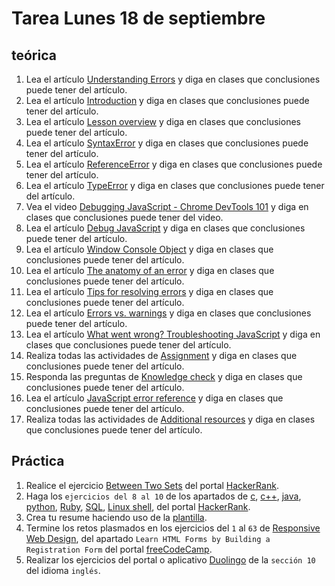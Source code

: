 # Tarea Lunes 18 de septiembre

## teórica

1. Lea el artículo [Understanding Errors](https://www.theodinproject.com/lessons/foundations-understanding-errors) y diga en clases que conclusiones puede tener del artículo.
2. Lea el artículo [Introduction](https://www.theodinproject.com/lessons/foundations-understanding-errors#introduction) y diga en clases que conclusiones puede tener del artículo.
3. Lea el artículo [Lesson overview](https://www.theodinproject.com/lessons/foundations-understanding-errors#lesson-overview) y diga en clases que conclusiones puede tener del artículo.
4. Lea el artículo [SyntaxError](https://developer.mozilla.org/en-US/docs/Web/JavaScript/Reference/Global_Objects/SyntaxError) y diga en clases que conclusiones puede tener del artículo.
5. Lea el artículo [ReferenceError](https://developer.mozilla.org/en-US/docs/Web/JavaScript/Reference/Global_Objects/ReferenceError) y diga en clases que conclusiones puede tener del artículo.
6. Lea el artículo [TypeError](https://developer.mozilla.org/en-US/docs/Web/JavaScript/Reference/Global_Objects/TypeError) y diga en clases que conclusiones puede tener del artículo.
7. Vea el video [Debugging JavaScript - Chrome DevTools 101](https://www.youtube.com/watch?v=H0XScE08hy8&ab_channel=GoogleChromeDevelopers) y diga en clases que conclusiones puede tener del video.
8. Lea el artículo [Debug JavaScript](https://developer.chrome.com/docs/devtools/javascript/) y diga en clases que conclusiones puede tener del artículo.
9. Lea el artículo [Window Console Object](https://www.w3schools.com/jsref/obj_console.asp) y diga en clases que conclusiones puede tener del artículo.
10. Lea el artículo [The anatomy of an error](https://www.theodinproject.com/lessons/foundations-understanding-errors#the-anatomy-of-an-error) y diga en clases que conclusiones puede tener del artículo.
11. Lea el artículo [Tips for resolving errors](https://www.theodinproject.com/lessons/foundations-understanding-errors#tips-for-resolving-errors) y diga en clases que conclusiones puede tener del artículo.
12. Lea el artículo [Errors vs. warnings](https://www.theodinproject.com/lessons/foundations-understanding-errors#errors-vs-warnings) y diga en clases que conclusiones puede tener del artículo.
13. Lea el artículo [What went wrong? Troubleshooting JavaScript](https://developer.mozilla.org/en-US/docs/Learn/JavaScript/First_steps/What_went_wrong) y diga en clases que conclusiones puede tener del artículo.
14. Realiza todas las actividades de [Assignment](https://www.theodinproject.com/lessons/foundations-understanding-errors#assignments) y diga en clases que conclusiones puede tener del artículo.
15. Responda las preguntas de [Knowledge check](https://www.theodinproject.com/lessons/foundations-understanding-errors#knowledge-check) y diga en clases que conclusiones puede tener del artículo.
16. Lea el artículo [JavaScript error reference](https://developer.mozilla.org/en-US/docs/Web/JavaScript/Reference/Errors) y diga en clases que conclusiones puede tener del artículo.
17. Realiza todas las actividades de [Additional resources](https://www.theodinproject.com/lessons/foundations-understanding-errors#additional-resources) y diga en clases que conclusiones puede tener del artículo.

## Práctica

1. Realice el ejercicio [Between Two Sets](https://www.hackerrank.com/challenges/between-two-sets/problem?isFullScreen=false) del portal [HackerRank](https://www.hackerrank.com/dashboard).
2. Haga los `ejercicios del 8 al 10` de los apartados de [c](https://www.hackerrank.com/domains/c), [c++](https://www.hackerrank.com/domains/cpp), [java](https://www.hackerrank.com/domains/java), [python](https://www.hackerrank.com/domains/python), [Ruby](https://www.hackerrank.com/domains/ruby), [SQL](https://www.hackerrank.com/domains/sql), [Linux shell](https://www.hackerrank.com/domains/shell), del portal [HackerRank](https://www.hackerrank.com/dashboard).
3. Crea tu resume haciendo uso de la [plantilla](https://docs.google.com/document/d/1jfUa4HGBDjt2peJPQ0Wg1YhdGkCoSysS6QMT4u8bCic/edit?usp=sharing).
4. Termine los retos plasmados en los ejercicios del `1` al `63` de [Responsive Web Design](https://www.freecodecamp.org/learn/2022/responsive-web-design/), del apartado `Learn HTML Forms by Building a Registration Form` del portal [freeCodeCamp](https://www.freecodecamp.org/learn/).
5. Realizar los ejercicios del portal o aplicativo [Duolingo](https://www.duolingo.com/learn) de la `sección 10` del idioma `inglés`.
